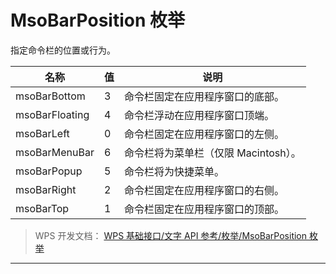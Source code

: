 # MsoBarPosition 枚举

指定命令栏的位置或行为。

| 名称           | 值  | 说明                                 |
|----------------|-----|--------------------------------------|
| msoBarBottom   | 3   | 命令栏固定在应用程序窗口的底部。     |
| msoBarFloating | 4   | 命令栏浮动在应用程序窗口顶端。       |
| msoBarLeft     | 0   | 命令栏固定在应用程序窗口的左侧。     |
| msoBarMenuBar  | 6   | 命令栏将为菜单栏（仅限 Macintosh）。 |
| msoBarPopup    | 5   | 命令栏将为快捷菜单。                 |
| msoBarRight    | 2   | 命令栏固定在应用程序窗口的右侧。     |
| msoBarTop      | 1   | 命令栏固定在应用程序窗口的顶部。     |

> WPS 开发文档： [WPS 基础接口/文字 API 参考/枚举/MsoBarPosition 枚举](https://qn.cache.wpscdn.cn/encs/doc/office_v19/topics/WPS%20%E5%9F%BA%E7%A1%80%E6%8E%A5%E5%8F%A3/%E6%96%87%E5%AD%97%20API%20%E5%8F%82%E8%80%83/%E6%9E%9A%E4%B8%BE/MsoBarPosition%20%E6%9E%9A%E4%B8%BE.html)

------------------------------------------------------------------------
